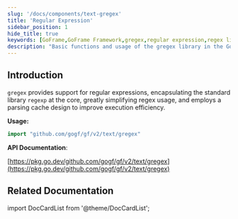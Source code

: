 ```yaml
---
slug: '/docs/components/text-gregex'
title: 'Regular Expression'
sidebar_position: 1
hide_title: true
keywords: [GoFrame,GoFrame Framework,gregex,regular expression,regex library,regex parsing,parsing cache,execution efficiency,project documentation,golang]
description: "Basic functions and usage of the gregex library in the GoFrame framework. gregex is a wrapper around the standard library regexp, providing a simplified way to use regular expressions and optimizing execution efficiency through parsing cache design, making regex operations more efficient and convenient."
---
```


## Introduction

`gregex` provides support for regular expressions, encapsulating the standard library `regexp` at the core, greatly simplifying regex usage, and employs a parsing cache design to improve execution efficiency.

**Usage:**

```go
import "github.com/gogf/gf/v2/text/gregex"
```

**API Documentation**:

[https://pkg.go.dev/github.com/gogf/gf/v2/text/gregex](https://pkg.go.dev/github.com/gogf/gf/v2/text/gregex)

## Related Documentation

import DocCardList from '@theme/DocCardList';

<DocCardList />